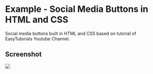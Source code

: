 <h1>Example - Social Media Buttons in HTML and CSS</h1>
<p>Social media buttons built in HTML and CSS based on tutorial of EasyTutorials Youtube Channel.</p>

<h2>Screenshot</h2>
<img src="https://github.com/DjalmoCruzJr/easytutorials-tutorial-social-media-buttons-in-html-and-css/blob/master/screenshots/screenshot.gif?raw=true">

